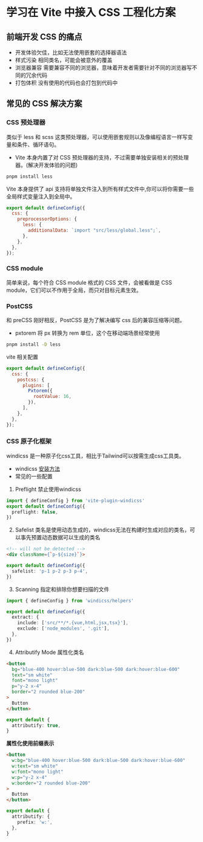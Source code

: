 # 学习在 Vite 中接入 CSS 工程化方案

## 前端开发 CSS 的痛点

- 开发体验欠佳，比如无法使用嵌套的选择器语法
- 样式污染 相同类名，可能会被意外的覆盖
- 浏览器兼容 需要兼容不同的浏览器，意味着开发者需要针对不同的浏览器写不同的冗余代码
- 打包体积 没有使用的代码也会打包到代码中

## 常见的 CSS 解决方案

### CSS 预处理器

类似于 less 和 scss 这类预处理器，可以使用嵌套规则以及像编程语言一样写变量和条件、循环语句。

- Vite 本身内置了对 CSS 预处理器的支持，不过需要单独安装相关的预处理器。(解决开发体验的问题)

```bash
pnpm install less
```

Vite 本身提供了 api 支持将单独文件注入到所有样式文件中,你可以将你需要一些全局样式变量注入到全局中。

```js
export default defineConfig({
  css: {
    preprocessorOptions: {
      less: {
        additionalData: `import "src/less/global.less";`,
      },
    },
  },
});
```

### CSS module

简单来说，每个符合 CSS module 格式的 CSS 文件，会被看做是 CSS module，它们可以不作用于全局，而只对目标元素生效。

### PostCSS

和 preCSS 刚好相反，PostCSS 是为了解决编写 css 后的兼容压缩等问题。

- pxtorem
  将 px 转换为 rem 单位，这个在移动端场景经常使用

```bash
pnpm install -D less

```

vite 相关配置

```js
export default defineConfig({
  css: {
    postcss: {
      plugins: [
        Pxtorem({
          rootValue: 16,
        }),
      ],
    },
  },
});
```

### CSS 原子化框架
windicss 是一种原子化css工具，相比于Tailwind可以按需生成css工具类。
- windicss [安装方法](https://windicss.org/integrations/vite.html#configuration)
- 常见的一些配置
1. Preflight  禁止使用windicss
```  ts
import { defineConfig } from 'vite-plugin-windicss'
export default defineConfig({
  preflight: false,
})
```
2. Safelist 类名是使用动态生成的，windicss无法在构建时生成对应的类名，可以事先预置动态数据可以生成的类名

``` html
<!-- will not be detected -->
<div className={`p-${size}`}>
```

``` ts
export default defineConfig({
  safelist: 'p-1 p-2 p-3 p-4',
})
```

3. Scanning 指定和排除你想要扫描的文件

``` ts
import { defineConfig } from 'windicss/helpers'

export default defineConfig({
  extract: {
    include: ['src/**/*.{vue,html,jsx,tsx}'],
    exclude: ['node_modules', '.git'],
  },
})
```

4. Attributify Mode 属性化类名
``` html
<button
  bg="blue-400 hover:blue-500 dark:blue-500 dark:hover:blue-600"
  text="sm white"
  font="mono light"
  p="y-2 x-4"
  border="2 rounded blue-200"
>
  Button
</button>
```

``` ts
export default {
  attributify: true,
}
```

**属性化使用前缀表示**

``` html
<button
  w:bg="blue-400 hover:blue-500 dark:blue-500 dark:hover:blue-600"
  w:text="sm white"
  w:font="mono light"
  w:p="y-2 x-4"
  w:border="2 rounded blue-200"
>
  Button
</button>
```

``` ts
export default {
  attributify: {
    prefix: 'w:',
  },
}
```
